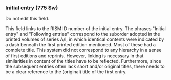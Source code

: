 ### Initial entry (775 $w)

Do not edit this field.

This field links to the RISM ID number of the initial entry. The phrases "Initial entry" and "Following entries" correspond to the suborder adopted in the printed volumes of series A/I, in which identical contents were indicated by a dash beneath the first printed edition mentioned. Most of these had a complete title. This system did not correspond to any hierarchy in a sense of first editions and reprints. However, linking is necessary in that similarities in content of the titles have to be reflected. Furthermore, since the subsequent entries often lack short and/or original titles, there needs to be a clear reference to the (original) title of the first entry.
